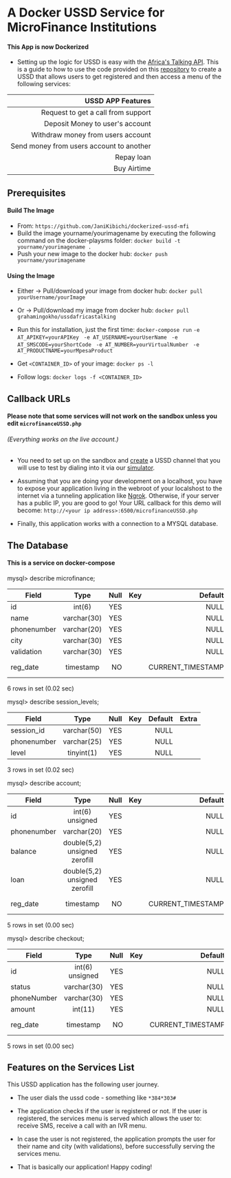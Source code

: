 # A Docker USSD Service for MicroFinance Institutions
#### This App is now Dockerized

- Setting up the logic for USSD is easy with the [Africa's Talking API](docs.africastalking.com/ussd). This is a guide to how to use the code provided on this [repository](https://github.com/JaniKibichi/microfinance-ussd-app) to create a USSD that allows users to get registered and then access a menu of the following services:

| USSD APP Features                            |
| --------------------------------------------:| 
| Request to get a call from support           | 
| Deposit Money to user's account              |   
| Withdraw money from users account            |   
| Send money from users account to another     |   
| Repay loan                                   |   
| Buy Airtime                                  |  

## Prerequisites
#### Build The Image
- From: `https://github.com/JaniKibichi/dockerized-ussd-mfi`
- Build the image yourname/yourimagename by executing  the following command on the docker-playsms folder:
	`docker build -t yourname/yourimagename .`
- Push your new image to the docker hub:
	`docker push yourname/yourimagename`

#### Using the Image
- Either -> Pull/download your image from docker hub:
	`docker pull yourUsername/yourImage`
- Or -> Pull/download my image from docker hub:
	`docker pull grahamingokho/ussdafricastalking`
- Run this for installation, just the first time:
	`docker-compose run`
	`-e AT_APIKEY=yourAPIKey `
	`-e AT_USERNAME=yourUserName `
	`-e AT_SMSCODE=yourShortCode `
	`-e AT_NUMBER=yourVirtualNumber `
	`-e AT_PRODUCTNAME=yourMpesaProduct `
	
- Get `<CONTAINER_ID>` of your image:
	`docker ps -l`
- Follow logs:
	`docker logs -f <CONTAINER_ID>`


## Callback URLs
#### Please note that some services will not work on the sandbox unless you edit `microfinanceUSSD.php`
###### (Everything works on the live account.)

- You need to set up on the sandbox and [create](https://sandbox.africastalking.com/ussd/createchannel) a USSD channel that you will use to test by dialing into it via our [simulator](https://simulator.africastalking.com:1517/).

- Assuming that you are doing your development on a localhost, you have to expose your application living in the webroot of your localshost to the internet via a tunneling application like [Ngrok](https://ngrok.com/). Otherwise, if your server has a public IP, you are good to go! Your URL callback for this demo will become:
 `http://<your ip address>:6500/microfinanceUSSD.php`


- Finally, this application works with a connection to a MYSQL database. 

## The Database
#### This is a service on docker-compose

mysql> describe microfinance;

| Field         | Type                         | Null  | Key | Default           | Extra                       |
| ------------- |:----------------------------:| -----:|----:| -----------------:| ---------------------------:|
| id            | int(6)                       |   YES |     | NULL              |                             |
| name          | varchar(30)                  |   YES |     | NULL              |                             |
| phonenumber   | varchar(20)                  |   YES |     | NULL              |                             |
| city          | varchar(30)                  |   YES |     | NULL              |                             |
| validation    | varchar(30)                  |   YES |     | NULL              |                             |
| reg_date      | timestamp                    |   NO  |     | CURRENT_TIMESTAMP | on update CURRENT_TIMESTAMP |

6 rows in set (0.02 sec)

mysql> describe session_levels;

| Field         | Type                         | Null  | Key | Default | Extra |
| ------------- |:----------------------------:| -----:|----:| -------:| -----:|
| session_id    | varchar(50)                  |   YES |     | NULL    |       |
| phonenumber   | varchar(25)                  |   YES |     | NULL    |       |
| level         | tinyint(1)                   |   YES |     | NULL    |       |

3 rows in set (0.02 sec)

mysql> describe account;

| Field         | Type                         | Null  | Key | Default           | Extra                       |
| ------------- |:----------------------------:| -----:|----:| -----------------:| ---------------------------:|
| id            | int(6) unsigned              |   YES |     | NULL              |                             |
| phonenumber   | varchar(20)                  |   YES |     | NULL              |                             |
| balance       | double(5,2) unsigned zerofill|   YES |     | NULL              |                             |
| loan          | double(5,2) unsigned zerofill|   YES |     | NULL              |                             |
| reg_date      | timestamp                    |   NO  |     | CURRENT_TIMESTAMP | on update CURRENT_TIMESTAMP |

5 rows in set (0.00 sec)

mysql> describe checkout;

| Field         | Type                         | Null  | Key | Default           | Extra                       |
| ------------- |:----------------------------:| -----:|----:| -----------------:| ---------------------------:|
| id            | int(6) unsigned              |   YES |     | NULL              |                             |
| status        | varchar(30)                  |   YES |     | NULL              |                             |
| phoneNumber   | varchar(30)                  |   YES |     | NULL              |                             |
| amount        | int(11)                      |   YES |     | NULL              |                             |
| reg_date      | timestamp                    |   NO  |     | CURRENT_TIMESTAMP | on update CURRENT_TIMESTAMP |

5 rows in set (0.00 sec)

## Features on the Services List
This USSD application has the following user journey.

- The user dials the ussd code - something like `*384*303#`

- The application checks if the user is registered or not. If the user is registered, the services menu is served which allows the user to: receive SMS, receive a call with an IVR menu.

- In case the user is not registered, the application prompts the user for their name and city (with validations), before successfully serving the services menu.

- That is basically our application! Happy coding!